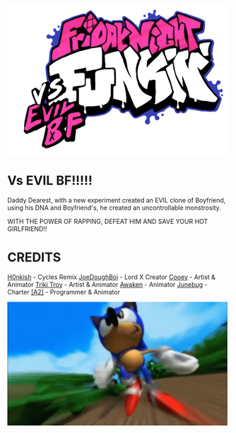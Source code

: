 ![](https://raw.githubusercontent.com/A2source/A2archive/main/bump0014.png)

# Vs EVIL BF!!!!!

Daddy Dearest, with a new experiment created an EVIL clone of Boyfriend, using his DNA and Boyfriend's, he created an uncontrollable monstrosity.

WITH THE POWER OF RAPPING, DEFEAT HIM AND SAVE YOUR HOT GIRLFRIEND!!

# CREDITS

[H0nkish](https://twitter.com/H0nkish) - Cycles Remix
[JoeDoughBoi](https://twitter.com/losermakesgames) - Lord X Creator
[Cooey](https://twitter.com/cooey05) - Artist & Animator
[Triki Troy](https://twitter.com/Triki_Tr0y) - Artist & Animator
[Awaken](https://twitter.com/BakingMeshes) - Animator
[Junebug](https://twitter.com/junebug_7801) - Charter
[[A2]](https://a2source.github.io) - Programmer & Animator

![](https://raw.githubusercontent.com/A2source/A2archive/main/sonic-sonic-the-hedgehog.gif)